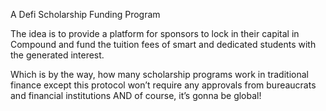 A Defi Scholarship Funding Program

The idea is to provide a platform for sponsors to lock in their capital in Compound and fund the tuition fees of smart and dedicated students with the generated interest.

Which is by the way, how many scholarship programs work in traditional finance except this protocol won’t require any approvals from bureaucrats and financial institutions AND of course, it’s gonna be global!
